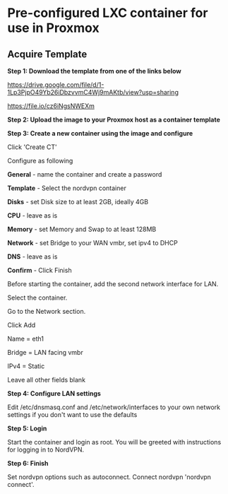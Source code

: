 
# Pre-configured LXC container for use in Proxmox

## Acquire Template

**Step 1: Download the template from one of the links below**

https://drive.google.com/file/d/1-1Lp3PjpO49Yb26iDbzvvmC4Wj9mAKtb/view?usp=sharing

https://file.io/cz6iNgsNWEXm

**Step 2: Upload the image to your Proxmox host as a container template**

**Step 3: Create a new container using the image and configure**

Click 'Create CT'

Configure as following

**General** - name the container and create a password

**Template** - Select the nordvpn container

**Disks** - set Disk size to at least 2GB, ideally 4GB

**CPU** - leave as is

**Memory** - set Memory and Swap to at least 128MB

**Network** - set Bridge to your WAN vmbr, set ipv4 to DHCP

**DNS** - leave as is

**Confirm** - Click Finish

Before starting the container, add the second network interface for LAN.

Select the container.

Go to the Network section.

Click Add

Name = eth1

Bridge = LAN facing vmbr

IPv4 = Static

Leave all other fields blank

**Step 4: Configure LAN settings**

Edit /etc/dnsmasq.conf and /etc/network/interfaces to your own network settings if you don't want to use the defaults

**Step 5: Login**

Start the container and login as root. You will be greeted with instructions for logging in to NordVPN.

**Step 6: Finish**

Set nordvpn options such as autoconnect. Connect nordvpn 'nordvpn connect'. 
